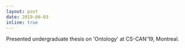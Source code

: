 ```yaml
---
layout: post
date: 2019-06-03
inline: true
---
```

Presented undergraduate thesis on 'Ontology' at CS-CAN'19, Montreal.
